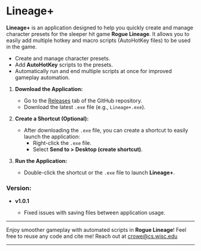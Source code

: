 # Lineage+

**Lineage+** is an application designed to help you quickly create and manage character presets for the sleeper hit game **Rogue Lineage**. It allows you to easily add multiple hotkey and macro scripts (AutoHotKey files) to be used in the game.

- Create and manage character presets.
- Add **AutoHotKey** scripts to the presets.
- Automatically run and end multiple scripts at once for improved gameplay automation.

1. **Download the Application:**
   - Go to the [Releases](https://github.com/jamesbrcr/LineagePlus/releases) tab of the GitHub repository.
   - Download the latest `.exe` file (e.g., `Lineage+.exe`).
   
2. **Create a Shortcut (Optional):**
   - After downloading the `.exe` file, you can create a shortcut to easily launch the application:
     - Right-click the `.exe` file.
     - Select **Send to > Desktop (create shortcut)**.

3. **Run the Application:**
   - Double-click the shortcut or the `.exe` file to launch **Lineage+**.

### Version:
- **v1.0.1**

   - Fixed issues with saving files between application usage.
   
---

Enjoy smoother gameplay with automated scripts in **Rogue Lineage**!
Feel free to reuse any code and cite me!
Reach out at crowe@cs.wisc.edu

---
